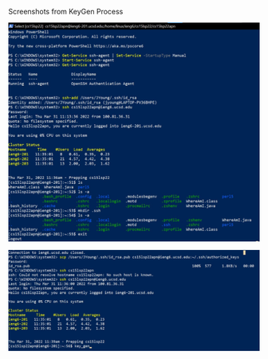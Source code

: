 Screenshots from KeyGen Process

![Image](CS-15L_lab-wk1_keygen-powershell(1).jpg)

![Image](CS-15L_lab-wk1_keygen-powershell(2).jpg)
